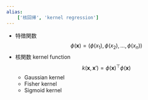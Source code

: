 ```yaml
---
alias:
    ['核回帰', 'kernel regression']
---
```

$$
$$
- 特徴関数
    $$
    \phi (\bm x) = (\phi(x_1), \phi(x_2),...,\phi(x_n))
    $$
- 核関数 kernel function
    $$
    k(\bm x,\bm x') = \phi(\bm x)^\top \phi(\bm x)
    $$
    - Gaussian kernel
    - Fisher kernel
    - Sigmoid kernel